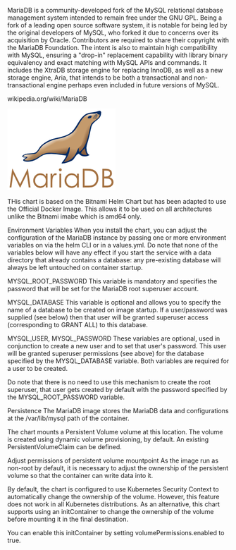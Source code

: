 MariaDB is a community-developed fork of the MySQL relational database management system intended to remain free under the GNU GPL. Being a fork of a leading open source software system, it is notable for being led by the original developers of MySQL, who forked it due to concerns over its acquisition by Oracle. Contributors are required to share their copyright with the MariaDB Foundation.
The intent is also to maintain high compatibility with MySQL, ensuring a "drop-in" replacement capability with library binary equivalency and exact matching with MySQL APIs and commands. It includes the XtraDB storage engine for replacing InnoDB, as well as a new storage engine, Aria, that intends to be both a transactional and non-transactional engine perhaps even included in future versions of MySQL.

wikipedia.org/wiki/MariaDB

<img src="https://raw.githubusercontent.com/docker-library/docs/74e3b3d4d60389208732dbd2c95145868111d959/mariadb/logo.png" alt="logo">

THis chart is based on the Bitnami Helm Chart but has been adapted to use the Official Docker Image. This allows it to be used on all architectures unlike the Bitnami imabe which is amd64 only.

Environment Variables
When you install the chart, you can adjust the configuration of the MariaDB instance by passing one or more environment variables on via the helm CLI or in a values.yml. Do note that none of the variables below will have any effect if you start the service with a data directory that already contains a database: any pre-existing database will always be left untouched on container startup.

MYSQL_ROOT_PASSWORD
This variable is mandatory and specifies the password that will be set for the MariaDB root superuser account.

MYSQL_DATABASE
This variable is optional and allows you to specify the name of a database to be created on image startup. If a user/password was supplied (see below) then that user will be granted superuser access (corresponding to GRANT ALL) to this database.

MYSQL_USER, MYSQL_PASSWORD
These variables are optional, used in conjunction to create a new user and to set that user's password. This user will be granted superuser permissions (see above) for the database specified by the MYSQL_DATABASE variable. Both variables are required for a user to be created.

Do note that there is no need to use this mechanism to create the root superuser, that user gets created by default with the password specified by the MYSQL_ROOT_PASSWORD variable.

Persistence
The MariaDB image stores the MariaDB data and configurations at the /var/lib/mysql path of the container.

The chart mounts a Persistent Volume volume at this location. The volume is created using dynamic volume provisioning, by default. An existing PersistentVolumeClaim can be defined.

Adjust permissions of persistent volume mountpoint
As the image run as non-root by default, it is necessary to adjust the ownership of the persistent volume so that the container can write data into it.

By default, the chart is configured to use Kubernetes Security Context to automatically change the ownership of the volume. However, this feature does not work in all Kubernetes distributions. As an alternative, this chart supports using an initContainer to change the ownership of the volume before mounting it in the final destination.

You can enable this initContainer by setting volumePermissions.enabled to true.
